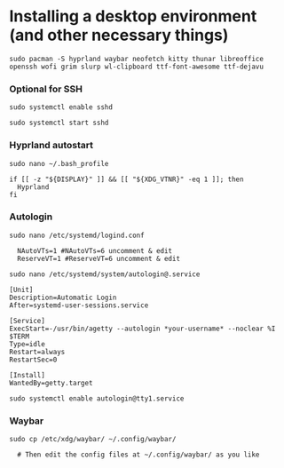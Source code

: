 # Installing a desktop environment (and other necessary things)

```shell
sudo pacman -S hyprland waybar neofetch kitty thunar libreoffice openssh wofi grim slurp wl-clipboard ttf-font-awesome ttf-dejavu
```

### Optional for SSH

```shell
sudo systemctl enable sshd
```

```shell
sudo systemctl start sshd
```

### Hyprland autostart

```shell
sudo nano ~/.bash_profile
```
```config
if [[ -z "${DISPLAY}" ]] && [[ "${XDG_VTNR}" -eq 1 ]]; then
  Hyprland
fi
```

### Autologin

```shell
sudo nano /etc/systemd/logind.conf
```
```config
  NAutoVTs=1 #NAutoVTs=6 uncomment & edit
  ReserveVT=1 #ReserveVT=6 uncomment & edit
```

```shell
sudo nano /etc/systemd/system/autologin@.service
```
```
[Unit]
Description=Automatic Login
After=systemd-user-sessions.service

[Service]
ExecStart=-/usr/bin/agetty --autologin *your-username* --noclear %I $TERM
Type=idle
Restart=always
RestartSec=0

[Install]
WantedBy=getty.target
```

```shell
sudo systemctl enable autologin@tty1.service
```

### Waybar

```shell
sudo cp /etc/xdg/waybar/ ~/.config/waybar/
```
```
  # Then edit the config files at ~/.config/waybar/ as you like
```
